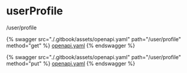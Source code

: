 # userProfile

/user/profile

{% swagger src="./.gitbook/assets/openapi.yaml" path="/user/profile" method="get" %}
[openapi.yaml](<./.gitbook/assets/openapi.yaml>)
{% endswagger %}


{% swagger src="./.gitbook/assets/openapi.yaml" path="/user/profile" method="put" %}
[openapi.yaml](<./.gitbook/assets/openapi.yaml>)
{% endswagger %}


